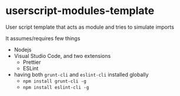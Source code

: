 # userscript-modules-template
User script template that acts as module and tries to simulate imports

It assumes/requires few things
* Nodejs
* Visual Studio Code, and two extensions
  * Prettier
  * ESLint
* having both `grunt-cli` and `eslint-cli` installed globally
  * `npm install grunt-cli -g`
  * `npm install eslint-cli -g`
